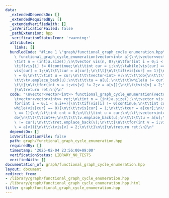 ```yaml
---
data:
  _extendedDependsOn: []
  _extendedRequiredBy: []
  _extendedVerifiedWith: []
  _isVerificationFailed: false
  _pathExtension: hpp
  _verificationStatusIcon: ':warning:'
  attributes:
    links: []
  bundledCode: "#line 1 \"graph/functional_graph_cycle_enumeration.hpp\"\n\nvector<vector<int>>\
    \ functional_graph_cycle_enumeration(vector<int> a){\n\tvector<vector<int>> ret;\n\
    \tint n = (int)a.size();\n\tvector vis(n, 0);\n\tfor(int i = 0;i < n;i++){\n\t\
    \tif(vis[i] != 0)continue;\n\t\tint cur = i;\n\t\twhile(vis[cur] == 0){\n\t\t\t\
    vis[cur] = 1;\n\t\t\tcur = a[cur];\n\t\t}\n\t\tif(vis[cur] == 1){\n\t\t\tint cnt\
    \ = 0;\n\t\t\tint u = cur;\n\t\t\tvector<int> v;\n\t\t\tdo{\n\t\t\t\tcnt++;\n\t\
    \t\t\tv.emplace_back(u);\n\t\t\t\tu = a[u];\n\t\t\t}while(u != cur);\n\t\t\tret.emplace_back(v);\n\
    \t\t}\n\t\tfor(int v = i;vis[v] != 2;v = a[v]){\n\t\t\tvis[v] = 2;\n\t\t}\n\t\
    }\n\treturn ret;\n}\n"
  code: "\nvector<vector<int>> functional_graph_cycle_enumeration(vector<int> a){\n\
    \tvector<vector<int>> ret;\n\tint n = (int)a.size();\n\tvector vis(n, 0);\n\t\
    for(int i = 0;i < n;i++){\n\t\tif(vis[i] != 0)continue;\n\t\tint cur = i;\n\t\t\
    while(vis[cur] == 0){\n\t\t\tvis[cur] = 1;\n\t\t\tcur = a[cur];\n\t\t}\n\t\tif(vis[cur]\
    \ == 1){\n\t\t\tint cnt = 0;\n\t\t\tint u = cur;\n\t\t\tvector<int> v;\n\t\t\t\
    do{\n\t\t\t\tcnt++;\n\t\t\t\tv.emplace_back(u);\n\t\t\t\tu = a[u];\n\t\t\t}while(u\
    \ != cur);\n\t\t\tret.emplace_back(v);\n\t\t}\n\t\tfor(int v = i;vis[v] != 2;v\
    \ = a[v]){\n\t\t\tvis[v] = 2;\n\t\t}\n\t}\n\treturn ret;\n}\n"
  dependsOn: []
  isVerificationFile: false
  path: graph/functional_graph_cycle_enumeration.hpp
  requiredBy: []
  timestamp: '2025-02-04 23:56:00+09:00'
  verificationStatus: LIBRARY_NO_TESTS
  verifiedWith: []
documentation_of: graph/functional_graph_cycle_enumeration.hpp
layout: document
redirect_from:
- /library/graph/functional_graph_cycle_enumeration.hpp
- /library/graph/functional_graph_cycle_enumeration.hpp.html
title: graph/functional_graph_cycle_enumeration.hpp
---
```

